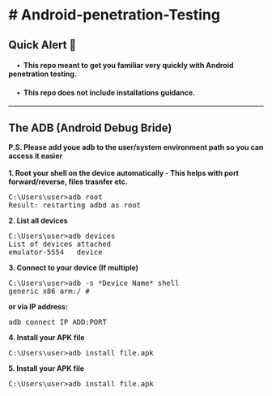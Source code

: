 <h1># Android-penetration-Testing</h1>
<h2>Quick Alert 🚨</h2>
<h4>&nbsp;&nbsp;&nbsp;&nbsp&nbsp;•&nbsp;&nbsp;This repo meant to get you familiar very quickly with Android penetration testing.</h4>
<h4>&nbsp;&nbsp;&nbsp;&nbsp&nbsp;•&nbsp;&nbsp;This repo does not include installations guidance.</h4>
<hr>
<h2>The ADB (Android Debug Bride)</h2>
<b>P.S. Please add youe adb to the user/system environment path so you can access it easier</b>
<br><br>
<b>1. Root your shell on the device automatically - This helps with port forward/reverse, files trasnfer etc.</b>
<pre>
C:\Users\user>adb root
Result: restarting adbd as root
</pre>
<b>2. List all devices</b>
<pre>
C:\Users\user>adb devices
List of devices attached
emulator-5554   device
</pre>
<b>3. Connect to your device (If multiple)</b>
<pre>
C:\Users\user>adb -s *Device Name* shell
generic_x86_arm:/ #
</pre>
<b>or via IP address:</b>
<pre>
adb connect IP_ADD:PORT
</pre>
<b>4. Install your APK file</b>
<pre>
C:\Users\user>adb install file.apk
</pre>
<b>5. Install your APK file</b>
<pre>
C:\Users\user>adb install file.apk
</pre>
